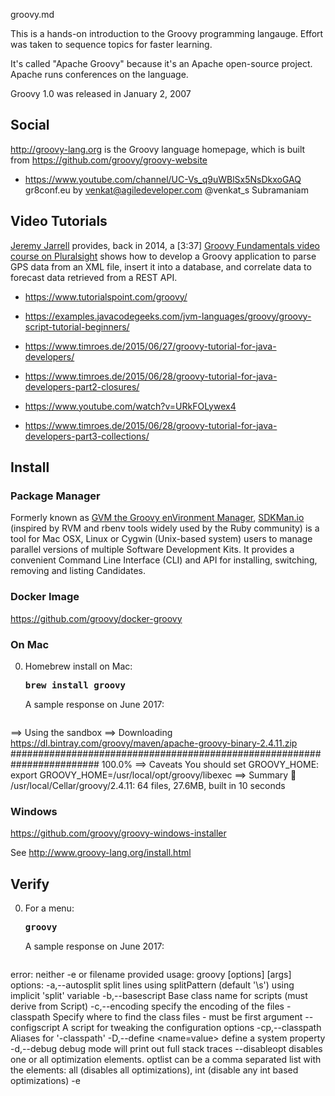 groovy.md

This is a hands-on introduction to the Groovy programming langauge.
Effort was taken to sequence topics for faster learning.

It's called "Apache Groovy" because it's an Apache open-source project.
Apache runs conferences on the language.

Groovy 1.0 was released in January 2, 2007 


## Social

<a target="_blank" href="http://groovy-lang.org/">http://groovy-lang.org</a>
is the Groovy language homepage, which is built from 
<a target="_blank" href="https://github.com/groovy/groovy-website">
https://github.com/groovy/groovy-website</a>

* https://www.youtube.com/channel/UC-Vs_q9uWBlSx5NsDkxoGAQ
   gr8conf.eu
   by venkat@agiledeveloper.com
   @venkat_s  Subramaniam

## Video Tutorials

<a target="_blank" href="https://www.JeremyJarrell.com/">
Jeremy Jarrell</a> provides, back in 2014, a [3:37]
<a target="_blank" href="https://app.pluralsight.com/library/courses/groovy-fundamentals/table-of-contents"> Groovy Fundamentals video course on Pluralsight</a>
shows how to develop a Groovy application to parse GPS data from an XML file, insert it into a database, and correlate data to forecast data retrieved from a REST API.

* https://www.tutorialspoint.com/groovy/
* https://examples.javacodegeeks.com/jvm-languages/groovy/groovy-script-tutorial-beginners/
* https://www.timroes.de/2015/06/27/groovy-tutorial-for-java-developers/

* https://www.timroes.de/2015/06/28/groovy-tutorial-for-java-developers-part2-closures/
* https://www.youtube.com/watch?v=URkFOLywex4

* https://www.timroes.de/2015/06/28/groovy-tutorial-for-java-developers-part3-collections/


## Install 

### Package Manager

   Formerly known as <a target="_blank" href="http://gvmtool.net/">
   GVM the Groovy enVironment Manager</a>, 
   <a target="_blank" href="http://sdkman.io/">
   SDKMan.io</a> 
   (inspired by RVM and rbenv tools widely used by the Ruby community)
   is a tool for Mac OSX, Linux or Cygwin (Unix-based system) users to manage parallel versions of multiple Software Development Kits. It provides a convenient Command Line Interface (CLI) and API for installing, switching, removing and listing Candidates. 

   ### Docker Image

   https://github.com/groovy/docker-groovy

   ### On Mac

0. Homebrew install on Mac:

   <pre><strong>brew install groovy
   </strong></pre>

   A sample response on June 2017:

   <pre>
==> Using the sandbox
==> Downloading https://dl.bintray.com/groovy/maven/apache-groovy-binary-2.4.11.zip
######################################################################## 100.0%
==> Caveats
You should set GROOVY_HOME:
  export GROOVY_HOME=/usr/local/opt/groovy/libexec
==> Summary
🍺  /usr/local/Cellar/groovy/2.4.11: 64 files, 27.6MB, built in 10 seconds
   </pre>

   ### Windows

   https://github.com/groovy/groovy-windows-installer

   See http://www.groovy-lang.org/install.html


   ## Verify

0. For a menu:

   <pre><strong>groovy
   </strong></pre>

   A sample response on June 2017:

   <pre>
error: neither -e or filename provided
usage: groovy [options] [args]
options:
  -a,--autosplit <splitPattern>    split lines using splitPattern (default '\s')
                                   using implicit 'split' variable
  -b,--basescript <class>          Base class name for scripts (must derive from
                                   Script)
  -c,--encoding <charset>          specify the encoding of the files
  -classpath <path>                Specify where to find the class files - must
                                   be first argument
     --configscript <arg>          A script for tweaking the configuration
                                   options
  -cp,--classpath <path>           Aliases for '-classpath'
  -D,--define <name=value>         define a system property
  -d,--debug                       debug mode will print out full stack traces
     --disableopt <optlist>        disables one or all optimization elements.
                                   optlist can be a comma separated list with
                                   the elements: all (disables all
                                   optimizations), int (disable any int based
                                   optimizations)
  -e <script>                      specify a command line script
  -h,--help                        usage information
  -i <extension>                   modify files in place; create backup if
                                   extension is given (e.g. '.bak')
     --indy                        enables compilation using invokedynamic
  -l <port>                        listen on a port and process inbound lines
                                   (default: 1960)
  -n                               process files line by line using implicit
                                   'line' variable
  -p                               process files line by line and print result
                                   (see also -n)
  -v,--version                     display the Groovy and JVM versions
   </pre>

0. Eclipse IDE and Maven setup

   https://github.com/groovy/groovy-eclipse


   ### Sample code

0. Install a Git client.
0. Navigate to a working folder and:

   <pre><strong>git clone https://github.com/wilsonmar/groovy-samples
   cd groovy-samples
   </strong></pre>

   ### Verify compile

0. Compile to a Java class file containing Java byte code:

   <pre><strong>groovyc hello.groovy
   </strong></pre>

0. List files to see "hello1.class" (and not hello.class) 
   created because the class file name is defined within the code.
   

   ### Groovy shell 

   NOTE: Groovy is a dynamic language wrapper to Java.

0. Open a new Groovy shell:

   <pre><strong>groovysh
   </strong></pre>

0. Click on the Terminal window again.
0. Print a line or other

   <pre><strong>println "hello"
   </strong></pre>

0. List <a target="_blank" href="https://www.tutorialspoint.com/groovy/groovy_command_line.htm">
   commands</a>

   <pre><strong>:help
   </strong></pre>

   Notice you can use either `:exit` or the shorter `:x` to exit.

0. Exit the shell using a command starting with colon:

   <pre><strong>:x
   </strong></pre>

0. Invoke the shell again:

   Groovy doesn't have an import keyword that will do a 
   literal include of another file's contents.

   http://docs.groovy-lang.org/latest/html/documentation/#GroovyShell-load
   Load one or more files (or urls) into the buffer.

   <pre>groovy:000> :load hello.groovy</pre>

   PROTIP: The shell does not import groovy.transform.BaseScript

   
   <pre>
import groovy.transform.AnnotationCollector
   </pre>


   ### Sample script

   Let's begin by looking at a simple script to see basic constructs of a Groovy program: 

   PROTIP: Underlines and # are OK in file names.
   No dashes or + in file names.

0. Open a script in the Groovy Playground:

   <a target="_blank" href="https://groovy-playground.appspot.com/#?load=4cdac770f83bd4adde3ae4fa9e0814b7">
   https://groovy-playground.appspot.com/...</a>
   which 
   It is stored <a target="_blank" href="https://gist.github.com/wilsonmar/4cdac770f83bd4adde3ae4fa9e0814b7">Git</a>

   BLAH: Nothing happens when I click Execute!

   QUESTION: Does this happen for you?


   ### Basic Groovy Coding

0. In a text editor, open file <strong>hello.groovy</strong>:

   <pre>
// hello.groovy
class Hello1 {
   static void main(String[] args) {
      /* This program shows how to display 
      hello world to console. */
      System.out.println("Hello World");
      println('Hello World');
   }
}
   </pre>


   ### Library Dependencies

   Groovy is based on Java. So there's semicolons.
   But by default, Groovy includes these libraries, 
   so you don’t need to explicitly import them:

   <pre>
import java.lang.* 
import java.util.* 
import java.io.* 
import java.net.* 
&nbsp;
import groovy.lang.* 
import groovy.util.* 
&nbsp;
import java.math.BigInteger 
import java.math.BigDecimal
   </pre>

   Additional imports, just as with Java:

   Grape for Dependency management for Groovy.
   Grape is built on Ivy, which is compatible with Maven,
   which automatically installs dependencies at runtime.

   * Joda-time alternative to standard Java data and time libraries.

   <pre>
@Grapes(
   @Grab(group='joda-time', module='joda-time', version='2.3')
)
import org.joda.time.DateTime
import org.joda.time.format.DateTimeFormat
   </pre>

   * Google Guava
   * Apache Commons for logging


   ### Templating

   TODO:

   Hello world this is ${something}


   ### Use with Gradle

   (based on Maven syntax)


## Other source code:

   * https://groovy.codehaus.org
   * https://examples.javacodegeeks.com/jvm-languages/groovy/groovy-script-tutorial-beginners/
   with objects and database access.


   Data types are enforced at run-time, not compile time.

## Libraries

Grails builds web servers written in Groovy.

Griffon builds desktop apps in Groovy.



## Usage

Jenkins supports processing of Groovy scripts in post-build actions 
and as an action of the build.

Groovy's flexible syntax enables it to develop
DSLs (Domain-Specific Languages) 


<a target="_blank" href="https://github.com/CA-APM/ca-apm-acc-api-scripts/blob/master/scripts/agent-diag-report.groovy">
CA APM Command Center API Scripts</a>
manage log level of APM Agents.


IBM's Urban Code/uDeploy works with a Groovy language via a
<a target="_blank" href="https://developer.ibm.com/urbancode/plugin/groovy-ibmucd/">
plug-in</a>
to process XML files
<a target="_blank" href="https://developer.ibm.com/urbancode/plugindoc/ibmucd/groovy/1-2/">
Docs</a>


## Metaprogramming

* https://www.youtube.com/watch?v=UJhlp5P7Ec0

* https://www.youtube.com/watch?v=vwysol6tipM
   Metaprogramming techniques

* https://www.youtube.com/watch?v=vwysol6tipM&t=49s

